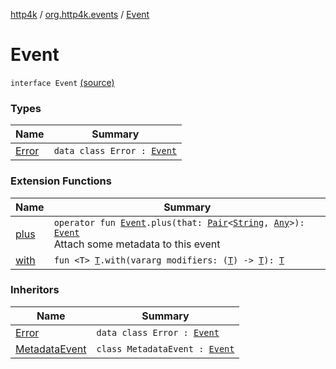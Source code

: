 [http4k](../../index.md) / [org.http4k.events](../index.md) / [Event](./index.md)

# Event

`interface Event` [(source)](https://github.com/http4k/http4k/blob/master/http4k-core/src/main/kotlin/org/http4k/events/events.kt#L5)

### Types

| Name | Summary |
|---|---|
| [Error](-error/index.md) | `data class Error : `[`Event`](./index.md) |

### Extension Functions

| Name | Summary |
|---|---|
| [plus](../plus.md) | `operator fun `[`Event`](./index.md)`.plus(that: `[`Pair`](https://kotlinlang.org/api/latest/jvm/stdlib/kotlin/-pair/index.html)`<`[`String`](https://kotlinlang.org/api/latest/jvm/stdlib/kotlin/-string/index.html)`, `[`Any`](https://kotlinlang.org/api/latest/jvm/stdlib/kotlin/-any/index.html)`>): `[`Event`](./index.md)<br>Attach some metadata to this event |
| [with](../../org.http4k.core/with.md) | `fun <T> `[`T`](../../org.http4k.core/with.md#T)`.with(vararg modifiers: (`[`T`](../../org.http4k.core/with.md#T)`) -> `[`T`](../../org.http4k.core/with.md#T)`): `[`T`](../../org.http4k.core/with.md#T) |

### Inheritors

| Name | Summary |
|---|---|
| [Error](-error/index.md) | `data class Error : `[`Event`](./index.md) |
| [MetadataEvent](../-metadata-event/index.md) | `class MetadataEvent : `[`Event`](./index.md) |
